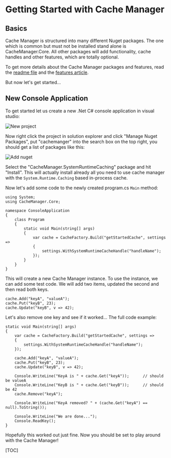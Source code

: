 # Getting Started with Cache Manager

## Basics
Cache Manager is structured into many different Nuget packages.
The one which is common but must not be installed stand alone is CacheManager.Core. All other packages will add functionality, cache handles and other features, which are totally optional.

To get more details about the Cache Manager packages and features, read the [readme file][readme] and the [features article][features].

But now let's get started...

## New Console Application
To get started let us create a new .Net C# console application in visual studio:

![New project][newProject]

Now right click the project in solution explorer and click "Manage Nuget Packages", put "cachemanger" into the search box on the top right, you should get a list of packages like this:

![Add nuget][addnuget]

Select the "CacheManager.SystemRuntimeCaching" package and hit "Install".
This will actually install already all you need to use cache manager with the `System.Runtime.Caching` based in-process cache.

Now let's add some code to the newly created program.cs `Main` method:

	using System;
	using CacheManager.Core;
	
	namespace ConsoleApplication
	{
	    class Program
	    {
	        static void Main(string[] args)
	        {
	            var cache = CacheFactory.Build("getStartedCache", settings =>
	            {
	                settings.WithSystemRuntimeCacheHandle("handleName");
	            });
	        }
	    }
	}

This will create a new Cache Manager instance.
To use the instance, we can add some test code. We will add two items, updated the second and then read both keys.

    cache.Add("keyA", "valueA");
    cache.Put("keyB", 23);
    cache.Update("keyB", v => 42);

Let's also remove one key and see if it worked...
The full code example:

    static void Main(string[] args)
    {
        var cache = CacheFactory.Build("getStartedCache", settings =>
        {
            settings.WithSystemRuntimeCacheHandle("handleName");
        });
	        
	    cache.Add("keyA", "valueA");
	    cache.Put("keyB", 23);
	    cache.Update("keyB", v => 42);
	
	    Console.WriteLine("KeyA is " + cache.Get("keyA"));      // should be valueA
	    Console.WriteLine("KeyB is " + cache.Get("keyB"));      // should be 42
		cache.Remove("keyA");

	    Console.WriteLine("KeyA removed? " + (cache.Get("keyA") == null).ToString());
	
	    Console.WriteLine("We are done...");
	    Console.ReadKey();
    }

Hopefully this worked out just fine. Now you should be set to play around with the Cache Manager!

[readme]: http://cachemanager.net/CacheManager
[features]: http://cachemanager.net/Documentation/Index/cachemanager_architecture
[sysCache]: https://www.nuget.org/packages/CacheManager.SystemRuntimeCaching/
[newProject]: https://github.com/MichaCo/CacheManager/raw/master/Articles/media/cachemanager-getting-started/create-console-app.jpg
[addnuget]: https://github.com/MichaCo/CacheManager/raw/master/Articles/media/cachemanager-getting-started/add-nuget.jpg


[TOC]